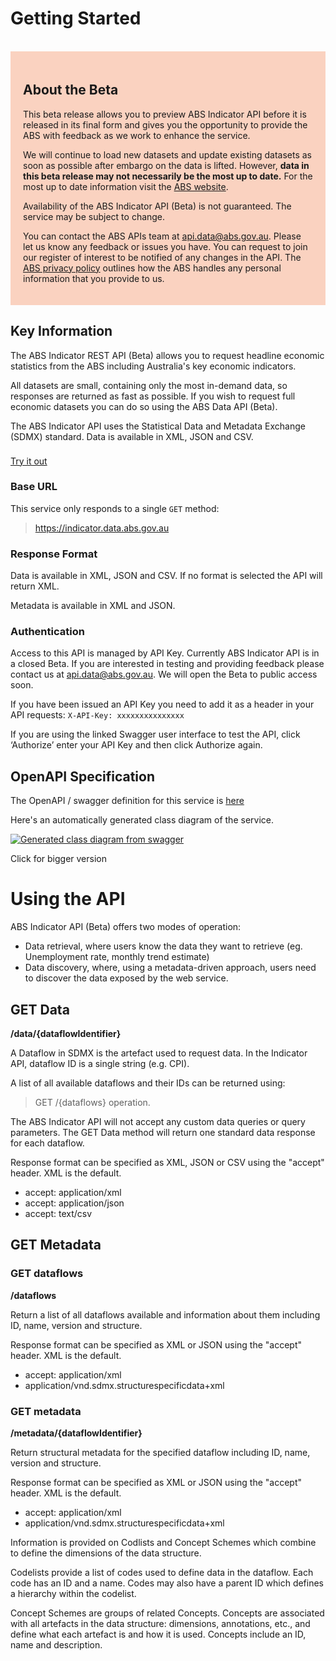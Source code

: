 # Getting Started

<div>
  </br>
<div>
<div style="background-color: #fad2c0; padding-top: 20px; padding-right: 20px; padding-bottom: 20px; padding-left: 20px">
  
  <h2>About the Beta</h2>
  
  <p>This beta release allows you to preview ABS Indicator API before it is released in its final form and gives you the opportunity to provide the ABS with feedback as we work to enhance the service.</p>
  
  <p>We will continue to load new datasets and update existing datasets as soon as possible after embargo on the data is lifted. However, <b>data in this beta release may not necessarily be the most up to date.</b> For the most up to date information visit the <a href="https://www.abs.gov.au/">ABS website</a>.</p>
  
  <p>Availability of the ABS Indicator API (Beta) is not guaranteed. The service may be subject to change.</p>
  
  <p>You can contact the ABS APIs team at <a href="mailto:api.data@abs.gov.au">api.data@abs.gov.au</a>. Please let us know any feedback or issues you have. You can request to join our register of interest to be notified of any changes in the API.  The <a href="https://www.abs.gov.au/websitedbs/D3310114.nsf/Home/Privacy?opendocument#from-banner=GB" target="_blank">ABS privacy policy</a> outlines how the ABS handles any personal information that you provide to us.</p>
  </div>

## Key Information

The ABS Indicator REST API (Beta) allows you to request headline economic statistics from the ABS including Australia's key economic indicators. 

All datasets are small, containing only the most in-demand data, so responses are returned as fast as possible.  If you wish to request full economic datasets you can do so using the ABS Data API (Beta).  

The ABS Indicator API uses the Statistical Data and Metadata Exchange (SDMX) standard.  Data is available in XML, JSON and CSV.

<div style="margin-top: 22px;>
  <p class="intro__button">
    <a class="au-btn au-btn--secondary" href="https://api.gov.au/swagger-ui/index.html?url=https://api.gov.au/github?path%3dabs~indicator.openapi.yaml" target="_blank">Try it out</a>
  </p>
</div>

### Base URL

This service only responds to a single `GET` method:

> https://indicator.data.abs.gov.au

### Response Format

Data is available in XML, JSON and CSV.  If no format is selected the API will return XML.

Metadata is available in XML and JSON.

### Authentication

Access to this API is managed by API Key.  Currently ABS Indicator API is in a closed Beta. If you are interested in testing and providing feedback please contact us at [api.data@abs.gov.au](mailto:api.data@abs.gov.au). We will open the Beta to public access soon.

If you have been issued an API Key you need to add it as a header in your API requests: 
`X-API-Key: xxxxxxxxxxxxxxx`

If you are using the linked Swagger user interface to test the API, click ‘Authorize’ enter your API Key and then click Authorize again. 


## OpenAPI Specification

The OpenAPI / swagger definition for this service is [here](https://api.gov.au/swagger-ui/index.html?url=https://api.gov.au/github?path%3dabs~indicator.openapi.yaml)

Here's an automatically generated class diagram of the service.

[![Generated class diagram from swagger](https://api.gov.au/graph/swagger.svg?url=https://api.gov.au/github?path%3dabs~indicator.openapi.yaml)](https://api.gov.au/graph/swagger.svg?url=https://api.gov.au/github?path%3dabs~indicator.openapi.yaml)

Click for bigger version


# Using the API

ABS Indicator API (Beta) offers two modes of operation:
-	Data retrieval, where users know the data they want to retrieve (eg. Unemployment rate, monthly trend estimate)
-	Data discovery, where, using a metadata-driven approach, users need to discover the data exposed by the web service.

## GET Data

**/data/{dataflowIdentifier}**

A Dataflow in SDMX is the artefact used to request data.  In the Indicator API, dataflow ID is a single string (e.g. CPI). 

A list of all available dataflows and their IDs can be returned using:
> GET /{dataflows} operation.

The ABS Indicator API will not accept any custom data queries or query parameters.  The GET Data method will return one standard data response for each dataflow.

Response format can be specified as XML, JSON or CSV using the "accept" header.  XML is the default.
- accept: application/xml
- accept: application/json
- accept: text/csv

## GET Metadata

### GET dataflows

**/dataflows**

Return a list of all dataflows available and information about them including ID, name, version and structure. 

Response format can be specified as XML or JSON using the "accept" header.  XML is the default.
-	accept: application/xml
- application/vnd.sdmx.structurespecificdata+xml

### GET metadata

**/metadata/{dataflowIdentifier}**

Return structural metadata for the specified dataflow including ID, name, version and structure. 

Response format can be specified as XML or JSON using the "accept" header.  XML is the default.
-	accept: application/xml
- application/vnd.sdmx.structurespecificdata+xml

Information is provided on Codlists and Concept Schemes which combine to define the dimensions of the data structure.

Codelists provide a list of codes used to define data in the dataflow.  Each code has an ID and a name.  Codes may also have a parent ID which defines a hierarchy within the codelist.

Concept Schemes are groups of related Concepts.  Concepts are associated with all artefacts in the data structure: dimensions, annotations, etc., and define what each artefact is and how it is used.  Concepts include an ID, name and description.

